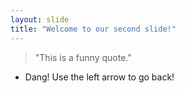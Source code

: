```yaml
---
layout: slide
title: "Welcome to our second slide!"
---
```

> "This is a funny quote." 
- Dang! 
Use the left arrow to go back!
